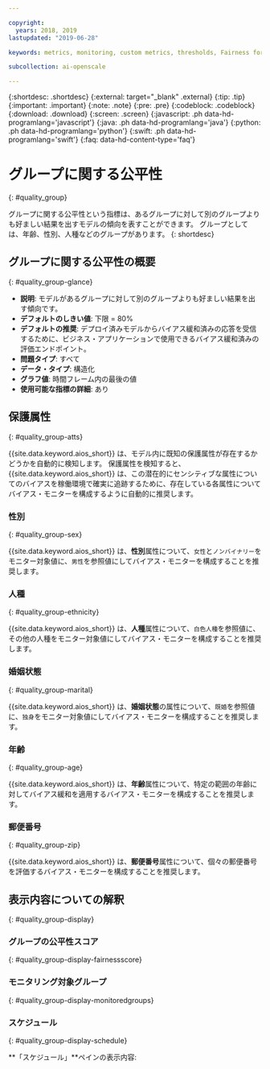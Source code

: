 ```yaml
---

copyright:
  years: 2018, 2019
lastupdated: "2019-06-28"

keywords: metrics, monitoring, custom metrics, thresholds, Fairness for a group, sex, age, race

subcollection: ai-openscale

---
```


{:shortdesc: .shortdesc}
{:external: target="_blank" .external}
{:tip: .tip}
{:important: .important}
{:note: .note}
{:pre: .pre}
{:codeblock: .codeblock}
{:download: .download}
{:screen: .screen}
{:javascript: .ph data-hd-programlang='javascript'}
{:java: .ph data-hd-programlang='java'}
{:python: .ph data-hd-programlang='python'}
{:swift: .ph data-hd-programlang='swift'}
{:faq: data-hd-content-type='faq'}

# グループに関する公平性
{: #quality_group}

グループに関する公平性という指標は、あるグループに対して別のグループよりも好ましい結果を出すモデルの傾向を表すことができます。 グループとしては、年齢、性別、人種などのグループがあります。
{: shortdesc}

## グループに関する公平性の概要
{: #quality_group-glance}

- **説明**: モデルがあるグループに対して別のグループよりも好ましい結果を出す傾向です。
- **デフォルトのしきい値**: 下限 = 80%
- **デフォルトの推奨**: デプロイ済みモデルからバイアス緩和済みの応答を受信するために、ビジネス・アプリケーションで使用できるバイアス緩和済みの評価エンドポイント。
- **問題タイプ**: すべて
- **データ・タイプ**: 構造化
- **グラフ値**: 時間フレーム内の最後の値
- **使用可能な指標の詳細**: あり

## 保護属性
{: #quality_group-atts}

{{site.data.keyword.aios_short}} は、モデル内に既知の保護属性が存在するかどうかを自動的に検知します。 保護属性を検知すると、{{site.data.keyword.aios_short}} は、この潜在的にセンシティブな属性についてのバイアスを稼働環境で確実に追跡するために、存在している各属性についてバイアス・モニターを構成するように自動的に推奨します。 

### 性別
{: #quality_group-sex}

{{site.data.keyword.aios_short}} は、**性別**属性について、`女性`と`ノンバイナリー`をモニター対象値に、`男性`を参照値にしてバイアス・モニターを構成することを推奨します。 

### 人種
{: #quality_group-ethnicity}

{{site.data.keyword.aios_short}} は、**人種**属性について、`白色人種`を参照値に、その他の人種をモニター対象値にしてバイアス・モニターを構成することを推奨します。

### 婚姻状態
{: #quality_group-marital}

{{site.data.keyword.aios_short}} は、**婚姻状態**の属性について、`既婚`を参照値に、`独身`をモニター対象値にしてバイアス・モニターを構成することを推奨します。

### 年齢
{: #quality_group-age}

{{site.data.keyword.aios_short}} は、**年齢**属性について、特定の範囲の年齢に対してバイアス緩和を適用するバイアス・モニターを構成することを推奨します。

### 郵便番号
{: #quality_group-zip}

{{site.data.keyword.aios_short}} は、**郵便番号**属性について、個々の郵便番号を評価するバイアス・モニターを構成することを推奨します。

## 表示内容についての解釈
{: #quality_group-display}

### グループの公平性スコア
{: #quality_group-display-fairnessscore}



### モニタリング対象グループ
{: #quality_group-display-monitoredgroups}



### スケジュール
{: #quality_group-display-schedule}

**「スケジュール」**ペインの表示内容: 



